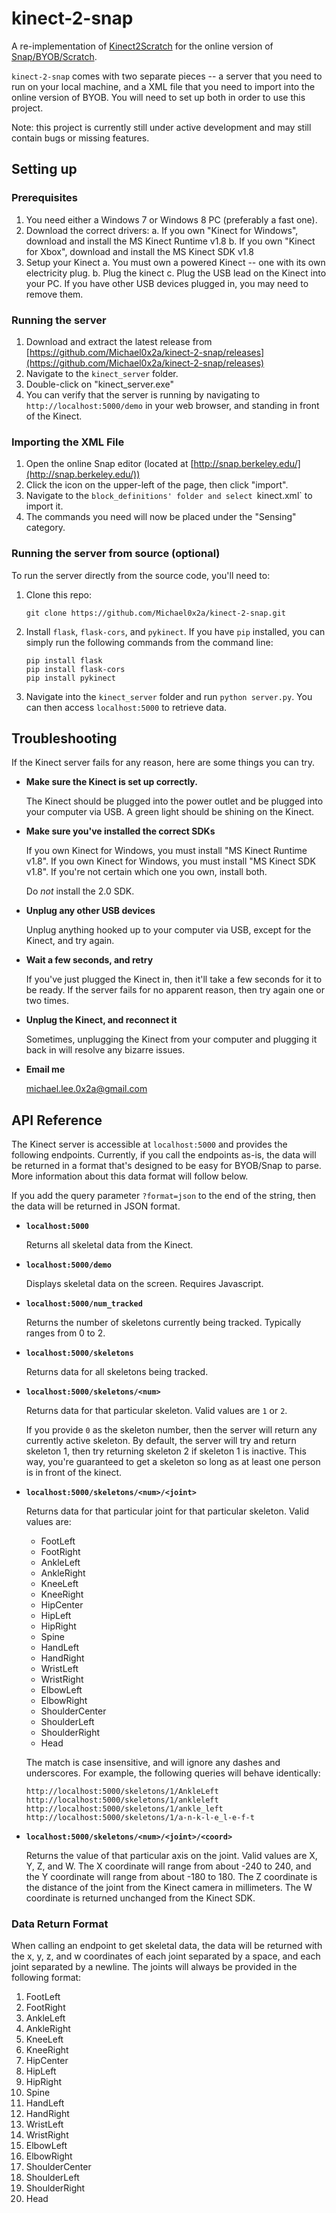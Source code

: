 # kinect-2-snap

A re-implementation of [Kinect2Scratch](http://scratch.saorog.com/) for the online 
version of [Snap/BYOB/Scratch](http://snap.berkeley.edu/).

`kinect-2-snap` comes with two separate pieces -- a server that you need to 
run on your local machine, and a XML file that you need to import into the online 
version of BYOB. You will need to set up both in order to use this project.

Note: this project is currently still under active development and may still contain
bugs or missing features.

## Setting up 

### Prerequisites

1.  You need either a Windows 7 or Windows 8 PC (preferably a fast one).
2.  Download the correct drivers:
    a.  If you own "Kinect for Windows", download and install the MS Kinect 
        Runtime v1.8
    b.  If you own "Kinect for Xbox", download and install the MS Kinect SDK v1.8
3.  Setup your Kinect
    a.  You must own a powered Kinect -- one with its own electricity plug.
    b.  Plug the kinect 
    c.  Plug the USB lead on the Kinect into your PC. If you have other USB devices 
        plugged in, you may need to remove them.

### Running the server

1.  Download and extract the latest release from 
    [https://github.com/Michael0x2a/kinect-2-snap/releases](https://github.com/Michael0x2a/kinect-2-snap/releases)
2.  Navigate to the `kinect_server` folder.
3.  Double-click on "kinect_server.exe"
4.  You can verify that the server is running by navigating to 
    `http://localhost:5000/demo` in your web browser, and standing in front of 
    the Kinect.

### Importing the XML File 

1.  Open the online Snap editor (located at 
    [http://snap.berkeley.edu/](http://snap.berkeley.edu/))
2.  Click the icon on the upper-left of the page, then click "import".
3.  Navigate to the `block_definitions' folder and select `kinect.xml` to import it.
4.  The commands you need will now be placed under the "Sensing" category.

### Running the server from source (optional)

To run the server directly from the source code, you'll need to:

1.  Clone this repo:

        git clone https://github.com/Michael0x2a/kinect-2-snap.git

2.  Install `flask`, `flask-cors`, and `pykinect`. If you have `pip` installed, 
    you can simply run the following commands from the command line:
    
        pip install flask
        pip install flask-cors
        pip install pykinect 
        
3.  Navigate into the `kinect_server` folder and run `python server.py`.
    You can then access `localhost:5000` to retrieve data.
    
    
## Troubleshooting

If the Kinect server fails for any reason, here are some things you can try.

-   **Make sure the Kinect is set up correctly.**

    The Kinect should be plugged into the power outlet and be plugged into your 
    computer via USB. A green light should be shining on the Kinect.
    
-   **Make sure you've installed the correct SDKs**
    
    If you own Kinect for Windows, you must install "MS Kinect Runtime v1.8". If 
    you own Kinect for Windows, you must install "MS Kinect SDK v1.8". If you're 
    not certain which one you own, install both.
    
    Do _not_ install the 2.0 SDK.
    
-   **Unplug any other USB devices**

    Unplug anything hooked up to your computer via USB, except for the Kinect, and 
    try again.
    
-   **Wait a few seconds, and retry**
    
    If you've just plugged the Kinect in, then it'll take a few seconds for it to
    be ready. If the server fails for no apparent reason, then try again one or two
    times.
    
-   **Unplug the Kinect, and reconnect it**

    Sometimes, unplugging the Kinect from your computer and plugging it back in will
    resolve any bizarre issues.
    
-   **Email me**

    michael.lee.0x2a@gmail.com 

## API Reference 

The Kinect server is accessible at `localhost:5000` and provides the following 
endpoints. Currently, if you call the endpoints as-is, the data will be returned 
in a format that's designed to be easy for BYOB/Snap to parse. More information 
about this data format will follow below.

If you add the query parameter `?format=json` to the end of the string, then the 
data will be returned in JSON format.

-   **`localhost:5000`**

    Returns all skeletal data from the Kinect.
    
-   **`localhost:5000/demo`**

    Displays skeletal data on the screen. Requires Javascript.
    
-   **`localhost:5000/num_tracked`**
    
    Returns the number of skeletons currently being tracked. Typically ranges 
    from 0 to 2.
    
-   **`localhost:5000/skeletons`**
    
    Returns data for all skeletons being tracked.
    
-   **`localhost:5000/skeletons/<num>`**

    Returns data for that particular skeleton. Valid values are `1` or `2`.
    
    If you provide `0` as the skeleton number, then the server will return any currently active
    skeleton. By default, the server will try and return skeleton 1, then try returning skeleton 2
    if skeleton 1 is inactive. This way, you're guaranteed to get a skeleton so long 
    as at least one person is in front of the kinect.

-   **`localhost:5000/skeletons/<num>/<joint>`**

    Returns data for that particular joint for that particular skeleton. Valid 
    values are:
    
    -   FootLeft
    -   FootRight
    -   AnkleLeft
    -   AnkleRight
    -   KneeLeft
    -   KneeRight
    -   HipCenter
    -   HipLeft
    -   HipRight
    -   Spine
    -   HandLeft
    -   HandRight
    -   WristLeft
    -   WristRight
    -   ElbowLeft
    -   ElbowRight
    -   ShoulderCenter
    -   ShoulderLeft
    -   ShoulderRight
    -   Head
    
    The match is case insensitive, and will ignore any dashes and underscores. For 
    example, the following queries will behave identically:
    
        http://localhost:5000/skeletons/1/AnkleLeft
        http://localhost:5000/skeletons/1/ankleleft
        http://localhost:5000/skeletons/1/ankle_left
        http://localhost:5000/skeletons/1/a-n-k-l-e_l-e-f-t
        
-   **`localhost:5000/skeletons/<num>/<joint>/<coord>`**

    Returns the value of that particular axis on the joint. Valid values are X, Y, 
    Z, and W. The X coordinate will range from about -240 to 240, and the Y coordinate 
    will range from about -180 to 180. The Z coordinate is the distance of the 
    joint from the Kinect camera in millimeters. The W coordinate is returned unchanged 
    from the Kinect SDK.
  
  
### Data Return Format

When calling an endpoint to get skeletal data, the data will be returned with the x, y, z, 
and w coordinates of each joint separated by a space, and each joint separated by a 
newline. The joints will always be provided in the following format:

1.  FootLeft
2.  FootRight
3.  AnkleLeft
4.  AnkleRight
5.  KneeLeft
6.  KneeRight
7.  HipCenter
8.  HipLeft
9.  HipRight
10. Spine
11. HandLeft
12. HandRight
13. WristLeft
14. WristRight
15. ElbowLeft
16. ElbowRight
17. ShoulderCenter
18. ShoulderLeft
19. ShoulderRight
20. Head